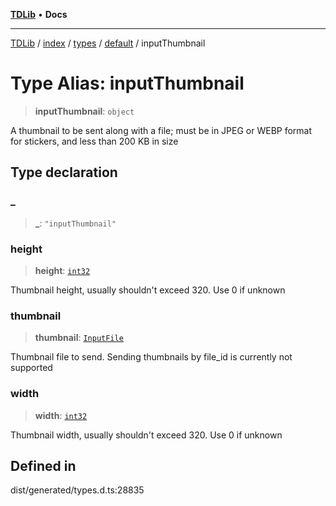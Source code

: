 [**TDLib**](../../../../../../README.md) • **Docs**

***

[TDLib](../../../../../../modules.md) / [index](../../../../../README.md) / [types](../../../README.md) / [default](../README.md) / inputThumbnail

# Type Alias: inputThumbnail

> **inputThumbnail**: `object`

A thumbnail to be sent along with a file; must be in JPEG or WEBP format for stickers, and less than 200 KB in size

## Type declaration

### \_

> **\_**: `"inputThumbnail"`

### height

> **height**: [`int32`](int32-1.md)

Thumbnail height, usually shouldn't exceed 320. Use 0 if unknown

### thumbnail

> **thumbnail**: [`InputFile`](InputFile.md)

Thumbnail file to send. Sending thumbnails by file_id is currently not supported

### width

> **width**: [`int32`](int32-1.md)

Thumbnail width, usually shouldn't exceed 320. Use 0 if unknown

## Defined in

dist/generated/types.d.ts:28835

